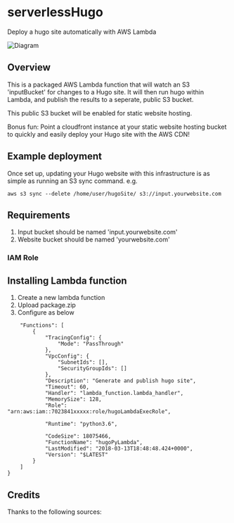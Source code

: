 # serverlessHugo
Deploy a hugo site automatically with AWS Lambda

![Diagram](https://raw.githubusercontent.com/richstokes/serverlessHugo/master/diagram.png)

## Overview
This is a packaged AWS Lambda function that will watch an S3 'inputBucket' for changes to a Hugo site. It will then run hugo within Lambda, and publish the results to a seperate, public S3 bucket.

This public S3 bucket will be enabled for static website hosting.

Bonus fun: Point a cloudfront instance at your static website hosting bucket to quickly and easily deploy your Hugo site with the AWS CDN!


## Example deployment
Once set up, updating your Hugo website with this infrastructure is as simple as running an S3 sync command. e.g.

`aws s3 sync --delete /home/user/hugoSite/ s3://input.yourwebsite.com`


## Requirements
1. Input bucket should be named 'input.yourwebsite.com'
2. Website bucket should be named 'yourwebsite.com'

### IAM Role


## Installing Lambda function
1. Create a new lambda function
2. Upload package.zip
3. Configure as below


```{
    "Functions": [
        {
            "TracingConfig": {
                "Mode": "PassThrough"
            },
            "VpcConfig": {
                "SubnetIds": [],
                "SecurityGroupIds": []
            },
            "Description": "Generate and publish hugo site",
            "Timeout": 60,
            "Handler": "lambda_function.lambda_handler",
            "MemorySize": 128,
            "Role": "arn:aws:iam::7023841xxxxx:role/hugoLambdaExecRole",

            "Runtime": "python3.6",

            "CodeSize": 18075466,
            "FunctionName": "hugoPyLambda",
            "LastModified": "2018-03-13T18:48:48.424+0000",
            "Version": "$LATEST"
        }
    ]
}
```

## Credits
Thanks to the following sources: 

